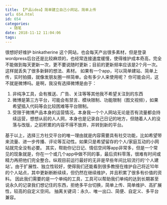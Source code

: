 ```yaml
---
title: 【产品idea】简单建立自己小网站，简单上传
url: 654.html
id: 654
categories:
  - 随笔
date: 2018-11-12 11:04:06
tags:
---
```


很想好好维护 binkatherine 这个网站，也会每天产出很多素材，但是登录wordpress后台还是比较麻烦的，也经常连接速度缓慢，使得维护成本奇高，完全不能做到每天更新一次，更不要说随时更新；目前的更新频率应该是2个月一次。这样就丢失了很多新鲜的想法、素材。 如果有一个app，可以简单建站、简单上传，实时拍摄，就像发朋友圈一样简单。会有多少人来使用呢？ 你可能会问，这不就是微博吗。是啊，我没有选择微博是由于：

1.  非纯净工具，会有推送、广告、关注等等其他我不希望关注到的东西
2.  微博是第三方平台，可能会有禁言、模块限制、功能限制（图文视频），如果希望插入代码等会比较困难等平台限制。
3.  受限于微博产品本身的运营情况。本身我一个个人网站无论是否有流量都会持续运营，想想从前的人人网，本身也是记录自己日记的地方，但随着人人的没落与改版，之前积累的内容不得不放弃，并转到新的平台。

基于以上，选择三方社交平台的唯一理由就是内容需要具有社交功能，比如希望带来流量、进一步传播、评论等互动性。如果只是希望留存的个人/家庭互动的小网站就完全没有必要。 其实，帮助你记日记、情侣空间等app非常多，但是一个常见的现象就是，你在一个或几个app中做不同的事，最后资料零落，很难有时间或精力再把他们完全整合。纵观目前运行最好的无非是早些年间比较流行的‘个人建站’。由于扩展性、独立性较好，使得我们还能看到很多教授在维护自己将近10年的个人站点，其中更新断断续续，但仍然在继续维护，并且积累了很多有价值的资料。 因此我们需要的是一个单纯的工具，工具可以帮助我们单纯的达到长期甚至说永久的记录我们想记住的东西，拒绝多平台切换，简单上传、简单维护、高扩展性，较高的自定义空间。 抽离关键词：永久、唯一出口、简便、自定义、多平台兼容。